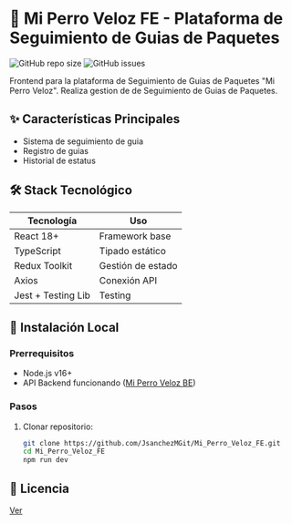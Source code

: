 # 🚀 Mi Perro Veloz FE - Plataforma de Seguimiento de Guias de Paquetes

![GitHub repo size](https://img.shields.io/github/repo-size/JsanchezMGit/Mi_Perro_Veloz_FE)
![GitHub issues](https://img.shields.io/github/issues/JsanchezMGit/Mi_Perro_Veloz_FE)

Frontend para la plataforma de Seguimiento de Guias de Paquetes "Mi Perro Veloz". Realiza gestion de de Seguimiento de Guias de Paquetes.

## ✨ Características Principales
- Sistema de seguimiento de guia
- Registro de guias
- Historial de estatus

## 🛠 Stack Tecnológico
| Tecnología           | Uso                              |
|----------------------|----------------------------------|
| React 18+            | Framework base                   |
| TypeScript           | Tipado estático                  |
| Redux Toolkit        | Gestión de estado               |
| Axios                | Conexión API                     |
| Jest + Testing Lib   | Testing                          |

## 🚀 Instalación Local

### Prerrequisitos
- Node.js v16+
- API Backend funcionando (<a href="https://github.com/JsanchezMGit/Mi_Perro_Veloz_BE">Mi Perro Veloz BE</a>)

### Pasos
1. Clonar repositorio:
   ```bash
   git clone https://github.com/JsanchezMGit/Mi_Perro_Veloz_FE.git
   cd Mi_Perro_Veloz_FE
   npm run dev

## 📄 Licencia
<a href="https://github.com/JsanchezMGit/Mi_Perro_Veloz_FE/blob/main/LICENSE">Ver</a>
